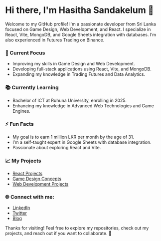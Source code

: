 # Hi there, I'm Hasitha Sandakelum 👋

Welcome to my GitHub profile! I'm a passionate developer from Sri Lanka focused on Game Design, Web Development, and React. I specialize in React, Vite, MongoDB, and Google Sheets integration with databases. I’m also experienced in Futures Trading on Binance.

### 🌱 Current Focus
- Improving my skills in Game Design and Web Development.
- Developing full-stack applications using React, Vite, and MongoDB.
- Expanding my knowledge in Trading Futures and Data Analytics.

### 📚 Currently Learning
- Bachelor of ICT at Ruhuna University, enrolling in 2025.
- Enhancing my knowledge in Advanced Web Technologies and Game Engines.
  
### ⚡ Fun Facts
- My goal is to earn 1 million LKR per month by the age of 31.
- I’m a self-taught expert in Google Sheets with database integration.
- Passionate about exploring React and Vite.

### 📈 My Projects
- [React Projects](https://github.com/HasithaSandakelum?tab=repositories&q=&type=public&language=react)
- [Game Design Concepts](https://github.com/HasithaSandakelum?tab=repositories&q=&type=public&language=game+design)
- [Web Development Projects](https://github.com/HasithaSandakelum?tab=repositories&q=&type=public&language=web)

### 🌐 Connect with me:
- [LinkedIn](https://www.linkedin.com/in/hasitha-sandakelum/)
- [Twitter](https://twitter.com/hasithaslk)
- [Blog](https://medium.com/@hasithasandakelum)

Thanks for visiting! Feel free to explore my repositories, check out my projects, and reach out if you want to collaborate. 🚀
